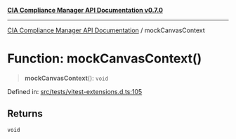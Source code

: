 [**CIA Compliance Manager API Documentation v0.7.0**](../README.md)

***

[CIA Compliance Manager API Documentation](../globals.md) / mockCanvasContext

# Function: mockCanvasContext()

> **mockCanvasContext**(): `void`

Defined in: [src/tests/vitest-extensions.d.ts:105](https://github.com/Hack23/cia-compliance-manager/blob/main/src/tests/vitest-extensions.d.ts#L105)

## Returns

`void`
